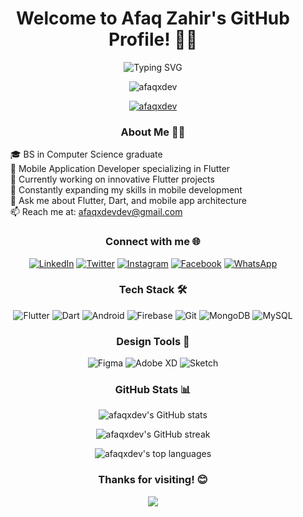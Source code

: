 <h1 align="center">Welcome to Afaq Zahir's GitHub Profile! 👋🚀</h1>

<p align="center">
  <img src="https://readme-typing-svg.herokuapp.com?font=Fira+Code&pause=1000&color=2196F3&center=true&vCenter=true&width=435&lines=Mobile+Application+Developer;Flutter+Enthusiast;BS+Computer+Science+Graduate" alt="Typing SVG" />
</p>

<p align="center">
  <img src="https://komarev.com/ghpvc/?username=afaqx&label=Profile%20views&color=0e75b6&style=flat" alt="afaqxdev" />
</p>

<p align="center">
  <a href="https://github.com/ryo-ma/github-profile-trophy">
    <img src="https://github-profile-trophy.vercel.app/?username=afaqxdev&theme=darkhub&column=7&margin-w=15&margin-h=15" alt="afaqxdev" />
  </a>
</p>

<div align="center">
<!--   <img align="right" alt="Coding" width="400" src="https://firebasestorage.googleapis.com/v0/b/sign-80e5b.appspot.com/o/code.gif?alt=media&token=531a4243-0b8c-48de-8579-9ddd83afaae5" /> -->
  <h3>About Me 🧑‍💻</h3>
  <ul align="left" style="list-style-type: none;">
    <li>🎓 BS in Computer Science graduate</li>
    <li>💼 Mobile Application Developer specializing in Flutter</li>
    <li>🔭 Currently working on innovative Flutter projects</li>
    <li>🌱 Constantly expanding my skills in mobile development</li>
    <li>💬 Ask me about Flutter, Dart, and mobile app architecture</li>
    <li>📫 Reach me at: <a href="mailto:afaqxdevdev@gmail.com">afaqxdevdev@gmail.com</a></li>
  </ul>
</div>

<h3 align="center">Connect with me 🌐</h3>
<p align="center">
  <a href="https://linkedin.com/in/afaq-zahir-98b8a525a" target="_blank"><img src="https://img.shields.io/badge/LinkedIn-%230077B5.svg?&style=for-the-badge&logo=linkedin&logoColor=white" alt="LinkedIn" /></a>
  <a href="https://twitter.com/afaqxdev" target="_blank"><img src="https://img.shields.io/badge/Twitter-%231DA1F2.svg?&style=for-the-badge&logo=twitter&logoColor=white" alt="Twitter" /></a>
  <a href="https://instagram.com/afaqxzahir" target="_blank"><img src="https://img.shields.io/badge/Instagram-%23E4405F.svg?&style=for-the-badge&logo=instagram&logoColor=white" alt="Instagram" /></a>
  <a href="https://fb.com/afaqzahir.afridin" target="_blank"><img src="https://img.shields.io/badge/Facebook-%231877F2.svg?&style=for-the-badge&logo=facebook&logoColor=white" alt="Facebook" /></a>
  <a href="https://wa.me/923319791631" target="_blank"><img src="https://img.shields.io/badge/WhatsApp-%25D366.svg?&style=for-the-badge&logo=whatsapp&logoColor=white" alt="WhatsApp" /></a>
</p>

<h3 align="center">Tech Stack 🛠️</h3>
<p align="center">
  <img src="https://img.shields.io/badge/Flutter-%2302569B.svg?&style=for-the-badge&logo=flutter&logoColor=white" alt="Flutter" />
  <img src="https://img.shields.io/badge/Dart-%230175C2.svg?&style=for-the-badge&logo=dart&logoColor=white" alt="Dart" />
  <img src="https://img.shields.io/badge/Android-%233DDC84.svg?&style=for-the-badge&logo=android&logoColor=white" alt="Android" />
  <img src="https://img.shields.io/badge/Firebase-%23FFCA28.svg?&style=for-the-badge&logo=firebase&logoColor=black" alt="Firebase" />
  <img src="https://img.shields.io/badge/Git-%23F05032.svg?&style=for-the-badge&logo=git&logoColor=white" alt="Git" />
  <img src="https://img.shields.io/badge/MongoDB-%234ea94b.svg?&style=for-the-badge&logo=mongodb&logoColor=white" alt="MongoDB" />
  <img src="https://img.shields.io/badge/MySQL-%234479A1.svg?&style=for-the-badge&logo=mysql&logoColor=white" alt="MySQL" />
</p>

<h3 align="center">Design Tools 🎨</h3>
<p align="center">
  <img src="https://img.shields.io/badge/Figma-%23F24E1E.svg?&style=for-the-badge&logo=figma&logoColor=white" alt="Figma" />
  <img src="https://img.shields.io/badge/Adobe%20XD-%23FF61F6.svg?&style=for-the-badge&logo=adobe-xd&logoColor=white" alt="Adobe XD" />
  <img src="https://img.shields.io/badge/Sketch-%23F7B500.svg?&style=for-the-badge&logo=sketch&logoColor=black" alt="Sketch" />
</p>

<h3 align="center">GitHub Stats 📊</h3>
<p align="center">
  <img src="https://github-readme-stats.vercel.app/api?username=afaqxdev&show_icons=true&theme=radical" alt="afaqxdev's GitHub stats" />
</p>
<p align="center">
  <img src="https://github-readme-streak-stats.herokuapp.com/?user=afaqxdev&theme=radical" alt="afaqxdev's GitHub streak" />
</p>
<p align="center">
  <img src="https://github-readme-stats.vercel.app/api/top-langs/?username=afaqxdev&layout=compact&theme=radical" alt="afaqxdev's top languages" />
</p>

<h3 align="center">Thanks for visiting! 😊</h3>
<p align="center">
  <img src="https://capsule-render.vercel.app/api?type=waving&color=gradient&height=100&section=footer" />
</p>
